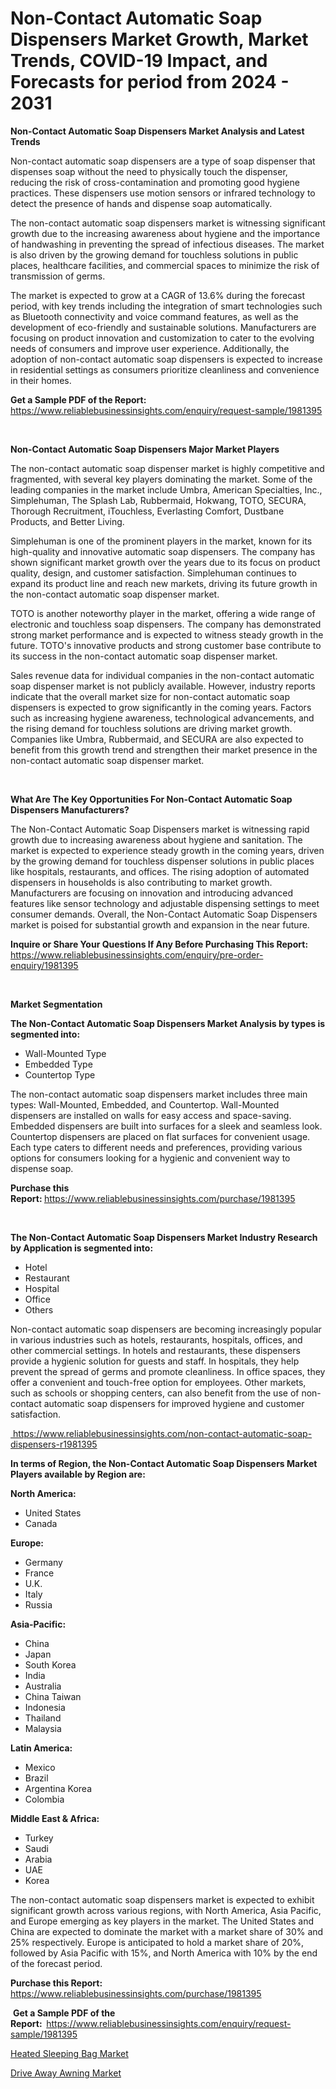 <p><h1>Non-Contact Automatic Soap Dispensers Market Growth, Market Trends, COVID-19 Impact, and Forecasts for period from 2024 - 2031</h1></p><p><strong>Non-Contact Automatic Soap Dispensers Market Analysis and Latest Trends</strong></p>
<p><p>Non-contact automatic soap dispensers are a type of soap dispenser that dispenses soap without the need to physically touch the dispenser, reducing the risk of cross-contamination and promoting good hygiene practices. These dispensers use motion sensors or infrared technology to detect the presence of hands and dispense soap automatically.</p><p>The non-contact automatic soap dispensers market is witnessing significant growth due to the increasing awareness about hygiene and the importance of handwashing in preventing the spread of infectious diseases. The market is also driven by the growing demand for touchless solutions in public places, healthcare facilities, and commercial spaces to minimize the risk of transmission of germs.</p><p>The market is expected to grow at a CAGR of 13.6% during the forecast period, with key trends including the integration of smart technologies such as Bluetooth connectivity and voice command features, as well as the development of eco-friendly and sustainable solutions. Manufacturers are focusing on product innovation and customization to cater to the evolving needs of consumers and improve user experience. Additionally, the adoption of non-contact automatic soap dispensers is expected to increase in residential settings as consumers prioritize cleanliness and convenience in their homes.</p></p>
<p><strong>Get a Sample PDF of the Report:&nbsp;</strong> <a href="https://www.reliablebusinessinsights.com/enquiry/request-sample/1981395">https://www.reliablebusinessinsights.com/enquiry/request-sample/1981395</a></p>
<p>&nbsp;</p>
<p><strong>Non-Contact Automatic Soap Dispensers Major Market Players</strong></p>
<p><p>The non-contact automatic soap dispenser market is highly competitive and fragmented, with several key players dominating the market. Some of the leading companies in the market include Umbra, American Specialties, Inc., Simplehuman, The Splash Lab, Rubbermaid, Hokwang, TOTO, SECURA, Thorough Recruitment, iTouchless, Everlasting Comfort, Dustbane Products, and Better Living.</p><p>Simplehuman is one of the prominent players in the market, known for its high-quality and innovative automatic soap dispensers. The company has shown significant market growth over the years due to its focus on product quality, design, and customer satisfaction. Simplehuman continues to expand its product line and reach new markets, driving its future growth in the non-contact automatic soap dispenser market.</p><p>TOTO is another noteworthy player in the market, offering a wide range of electronic and touchless soap dispensers. The company has demonstrated strong market performance and is expected to witness steady growth in the future. TOTO's innovative products and strong customer base contribute to its success in the non-contact automatic soap dispenser market.</p><p>Sales revenue data for individual companies in the non-contact automatic soap dispenser market is not publicly available. However, industry reports indicate that the overall market size for non-contact automatic soap dispensers is expected to grow significantly in the coming years. Factors such as increasing hygiene awareness, technological advancements, and the rising demand for touchless solutions are driving market growth. Companies like Umbra, Rubbermaid, and SECURA are also expected to benefit from this growth trend and strengthen their market presence in the non-contact automatic soap dispenser market.</p></p>
<p>&nbsp;</p>
<p><strong>What Are The Key Opportunities For Non-Contact Automatic Soap Dispensers Manufacturers?</strong></p>
<p><p>The Non-Contact Automatic Soap Dispensers market is witnessing rapid growth due to increasing awareness about hygiene and sanitation. The market is expected to experience steady growth in the coming years, driven by the growing demand for touchless dispenser solutions in public places like hospitals, restaurants, and offices. The rising adoption of automated dispensers in households is also contributing to market growth. Manufacturers are focusing on innovation and introducing advanced features like sensor technology and adjustable dispensing settings to meet consumer demands. Overall, the Non-Contact Automatic Soap Dispensers market is poised for substantial growth and expansion in the near future.</p></p>
<p><strong>Inquire or Share Your Questions If Any Before Purchasing This Report:</strong> <a href="https://www.reliablebusinessinsights.com/enquiry/pre-order-enquiry/1981395">https://www.reliablebusinessinsights.com/enquiry/pre-order-enquiry/1981395</a></p>
<p>&nbsp;</p>
<p><strong>Market Segmentation</strong></p>
<p><strong>The Non-Contact Automatic Soap Dispensers Market Analysis by types is segmented into:</strong></p>
<p><ul><li>Wall-Mounted Type</li><li>Embedded Type</li><li>Countertop Type</li></ul></p>
<p><p>The non-contact automatic soap dispensers market includes three main types: Wall-Mounted, Embedded, and Countertop. Wall-Mounted dispensers are installed on walls for easy access and space-saving. Embedded dispensers are built into surfaces for a sleek and seamless look. Countertop dispensers are placed on flat surfaces for convenient usage. Each type caters to different needs and preferences, providing various options for consumers looking for a hygienic and convenient way to dispense soap.</p></p>
<p><strong>Purchase this Report:&nbsp;</strong><a href="https://www.reliablebusinessinsights.com/purchase/1981395">https://www.reliablebusinessinsights.com/purchase/1981395</a></p>
<p>&nbsp;</p>
<p><strong>The Non-Contact Automatic Soap Dispensers Market Industry Research by Application is segmented into:</strong></p>
<p><ul><li>Hotel</li><li>Restaurant</li><li>Hospital</li><li>Office</li><li>Others</li></ul></p>
<p><p>Non-contact automatic soap dispensers are becoming increasingly popular in various industries such as hotels, restaurants, hospitals, offices, and other commercial settings. In hotels and restaurants, these dispensers provide a hygienic solution for guests and staff. In hospitals, they help prevent the spread of germs and promote cleanliness. In office spaces, they offer a convenient and touch-free option for employees. Other markets, such as schools or shopping centers, can also benefit from the use of non-contact automatic soap dispensers for improved hygiene and customer satisfaction.</p></p>
<p><a href="https://www.reliablebusinessinsights.com/non-contact-automatic-soap-dispensers-r1981395">&nbsp;https://www.reliablebusinessinsights.com/non-contact-automatic-soap-dispensers-r1981395</a></p>
<p><strong>In terms of Region, the Non-Contact Automatic Soap Dispensers Market Players available by Region are:</strong></p>
<p>
    <p> <strong> North America: </strong>
        <ul>
            <li>United States</li>
            <li>Canada</li>
        </ul>
        </p> 
    <p> <strong> Europe: </strong>
        <ul>
            <li>Germany</li>
            <li>France</li>
            <li>U.K.</li>
            <li>Italy</li>
            <li>Russia</li>
        </ul>
        </p> 
    <p> <strong> Asia-Pacific: </strong>
        <ul>
            <li>China</li>
            <li>Japan</li>
            <li>South Korea</li>
            <li>India</li>
            <li>Australia</li>
            <li>China Taiwan</li>
            <li>Indonesia</li>
            <li>Thailand</li>
            <li>Malaysia</li>
        </ul>
        </p> 
    <p> <strong> Latin America: </strong>
        <ul>
            <li>Mexico</li>
            <li>Brazil</li>
            <li>Argentina Korea</li>
            <li>Colombia</li>
        </ul>
        </p> 
    <p> <strong> Middle East & Africa: </strong>
        <ul>
            <li>Turkey</li>
            <li>Saudi</li>
            <li>Arabia</li>
            <li>UAE</li>
            <li>Korea</li>
        </ul>
    </p>
    </p>
<p><p>The non-contact automatic soap dispensers market is expected to exhibit significant growth across various regions, with North America, Asia Pacific, and Europe emerging as key players in the market. The United States and China are expected to dominate the market with a market share of 30% and 25% respectively. Europe is anticipated to hold a market share of 20%, followed by Asia Pacific with 15%, and North America with 10% by the end of the forecast period.</p></p>
<p><strong>Purchase this Report: </strong><a href="https://www.reliablebusinessinsights.com/purchase/1981395">https://www.reliablebusinessinsights.com/purchase/1981395</a></p>
<p>&nbsp;<strong>Get a Sample PDF of the Report:&nbsp;&nbsp;</strong><a href="https://www.reliablebusinessinsights.com/enquiry/request-sample/1981395">https://www.reliablebusinessinsights.com/enquiry/request-sample/1981395</a></p>
<p><strong></strong></p>
<p><p><a href="https://github.com/khayangel/Market-Research-Report-List-3/blob/main/heated-sleeping-bag-market.md">Heated Sleeping Bag Market</a></p><p><a href="https://github.com/brentleyjimmiealvaradoz4l1rea/Market-Research-Report-List-3/blob/main/drive-away-awning-market.md">Drive Away Awning Market</a></p></p>